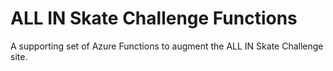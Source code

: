 # ALL IN Skate Challenge Functions

A supporting set of Azure Functions to augment the ALL IN Skate Challenge site.
